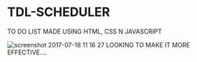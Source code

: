 # TDL-SCHEDULER
TO DO LIST MADE USING HTML, CSS N JAVASCRIPT

![screenshot 2017-07-18 11 16 27](https://user-images.githubusercontent.com/28304175/28302719-b711ffc2-6bac-11e7-93cc-bf9d3313b1d9.png)
LOOKING TO MAKE IT MORE EFFECTIVE....
